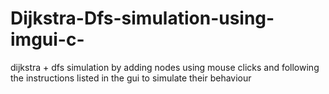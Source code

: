 # Dijkstra-Dfs-simulation-using-imgui-c-
dijkstra + dfs simulation by adding nodes using mouse clicks and following the instructions listed in the gui to simulate their behaviour
